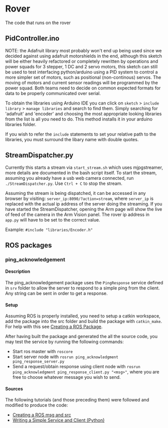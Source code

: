 # Rover
The code that runs on the rover

## PidController.ino
NOTE: the Adafruit library most probably won't end up being used since we decided against using adafruit motorshields in the end,
although this sketch will be either heavily refactored or completely rewritten by operations and power squads for 3 stepper, 1 DC
and 2 servo motors, this sketch can still be used to test interfacing python/arduino using a PID system to control a more simpler
set of motors, such as positional (non-continous) servos.
The moving of motors and current sensor readings will be programmed by the power squad.
Both teams need to decide on common expected formats for data to be properly communicated over serial.

To obtain the libraries using Arduino IDE you can click on `sketch` > `include library` > `manage libraries` and search to find them.
Simply searching for 'adafruit' and 'encoder' and choosing the most appropriate looking libraries from the list is all you need to do.
This method installs it in your arduino libraries folder.

If you wish to refer the `include` statements to set your relative path to the libraries, you must surround the libary name with double quotes.

## StreamDispatcher.py
Currently this starts a stream via `start_stream.sh` which uses mjpgstreamer, more details are documented in the bash script itself.
To start the stream, assuming you already have a usb web camera connected, run `./StreamDispatcher.py`. Use `Ctrl + C` to stop the stream.

Assuming the stream is being dispatched, it can be accessed in any browser by visiting: `server_ip:8090/?action=stream`,
where `server_ip` is replaced with the actual ip address  of the server doing the streaming.
If you have started the StreamDispatcher, opening the Arm page will show the live of feed of the camera in the Arm Vision panel.
The rover ip address in `app.py` will have to be set to the correct value.

Example:
`#include "libraries/Encoder.h"`

## ROS packages

### ping_acknowledgement

#### Description

The ping_acknowledgement package uses the `PingResponse` service defined in `srv` folder to allow the server to respond to a simple ping from the client. Any string can be sent in order to get a response.

#### Setup

Assuming ROS is properly installed, you need to setup a catkin workspace, add the package into the src folder and build the package with `catkin_make`. For help with this see [Creating a ROS Package](http://wiki.ros.org/ROS/Tutorials/CreatingPackage).

After having built the package and generated the all the source code, you may test the service by running the following commands:

- Start ros master with `roscore`
- Start server node with `rosrun ping_acknowledgment ping_response_server.py`
- Send a request/obtain response using client node with `rosrun ping_acknowledgment ping_response_client.py "<msg>"`, where you are free to choose whatever message you wish to send.

#### Sources

The following tutorials (and those preceding them) were followed and modified to produce the code:
- [Creating a ROS msg and src](http://wiki.ros.org/ROS/Tutorials/CreatingMsgAndSrv#Creating_a_srv)
- [Writing a Simple Service and Client (Python)](http://wiki.ros.org/ROS/Tutorials/WritingServiceClient%28python%29)
